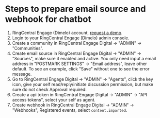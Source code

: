 # Steps to prepare email source and webhook for chatbot

1. RingCentral Engage (Dimelo) account, [request a demo](http://site.dimelo.com/en/demo#schedule-demo).
1. Login to your RingCentral Engage (Dimelo) admin console.
1. Create a community in RingCentral Engage Digital -> "ADMIN" -> "Communities".
1. Create email source in RingCentral Engage Digital -> "ADMIN" -> "Sources", make sure it enabled and active. You only need input a email address in "POSTMARK SETTINGS" -> "Email address", leave other default. To see an example, click "Save" without one to see the error message.
1. Go to RingCentral Engage Digital -> "ADMIN" -> "Agents", click the key icon, give your self read/reply/initiate discussion permission, but make sure do not check Approval required.
1. Create a api token in RingCentral Engage Digital -> "ADMIN" -> "API access tokens", select your self as agent.
1. Create webhook in RingCentral Engage Digital -> "ADMIN" -> "Webhooks", Registered events, select `content.imported`.
